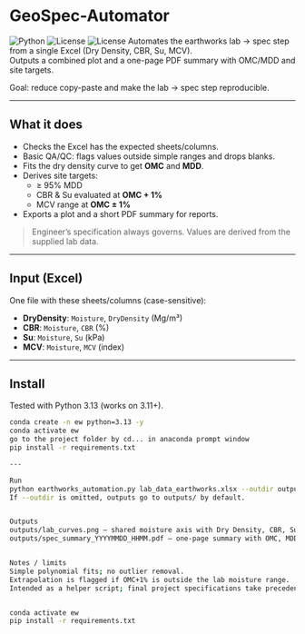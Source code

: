 # GeoSpec-Automator
![Python](https://img.shields.io/badge/Python-3.11%2B-blue) ![License](https://img.shields.io/badge/License-MIT-green)
![License](https://img.shields.io/badge/License-MIT-green)
Automates the earthworks lab → spec step from a single Excel (Dry Density, CBR, Su, MCV).  
Outputs a combined plot and a one-page PDF summary with OMC/MDD and site targets.


Goal: reduce copy-paste and make the lab → spec step reproducible.

---

## What it does
- Checks the Excel has the expected sheets/columns.
- Basic QA/QC: flags values outside simple ranges and drops blanks.
- Fits the dry density curve to get **OMC** and **MDD**.
- Derives site targets:
  - ≥ 95% MDD
  - CBR & Su evaluated at **OMC + 1%**
  - MCV range at **OMC ± 1%**
- Exports a plot and a short PDF summary for reports.

> Engineer’s specification always governs. Values are derived from the supplied lab data.

---

## Input (Excel)
One file with these sheets/columns (case-sensitive):
- **DryDensity**: `Moisture`, `DryDensity` (Mg/m³)
- **CBR**: `Moisture`, `CBR` (%)
- **Su**: `Moisture`, `Su` (kPa)
- **MCV**: `Moisture`, `MCV` (index)

---

## Install
Tested with Python 3.13 (works on 3.11+).

```bash
conda create -n ew python=3.13 -y
conda activate ew
go to the project folder by cd... in anaconda prompt window
pip install -r requirements.txt

---

Run
python earthworks_automation.py lab_data_earthworks.xlsx --outdir outputs
If --outdir is omitted, outputs go to outputs/ by default.


Outputs
outputs/lab_curves.png — shared moisture axis with Dry Density, CBR, Su, MCV
outputs/spec_summary_YYYYMMDD_HHMM.pdf — one-page summary with OMC, MDD, targets


Notes / limits
Simple polynomial fits; no outlier removal.
Extrapolation is flagged if OMC+1% is outside the lab moisture range.
Intended as a helper script; final project specifications take precedence.


conda activate ew
pip install -r requirements.txt
